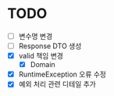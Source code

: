 # TODO
- [ ] 변수명 변경
- [ ] Response DTO 생성
- [x] valid 책임 변경
  - [x] Domain
- [x] RuntimeException 오류 수정
- [x] 예외 처리 관련 디테일 추가